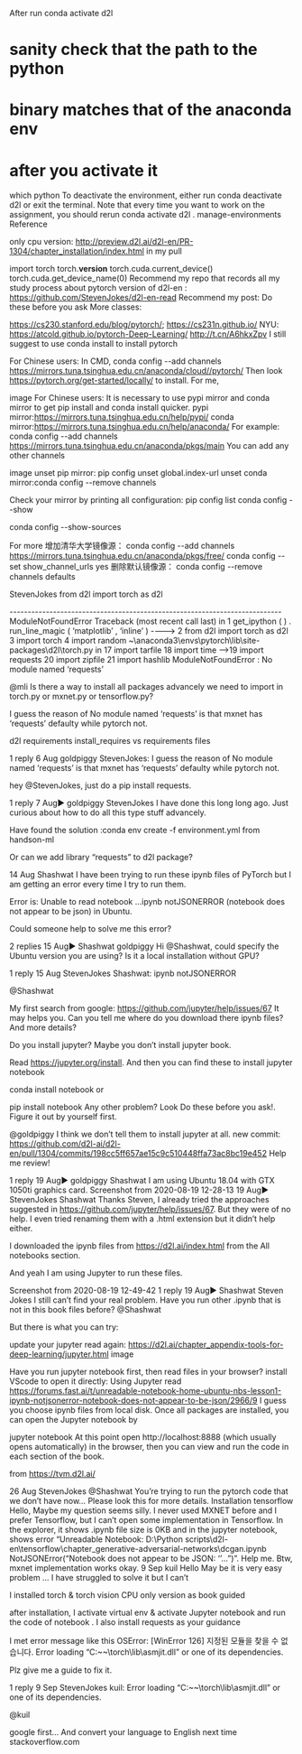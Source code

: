 

<!--
 * @version:
 * @Author:  StevenJokess https://github.com/StevenJokess
 * @Date: 2020-09-13 19:31:49
 * @LastEditors:  StevenJokess https://github.com/StevenJokess
 * @LastEditTime: 2020-09-13 19:32:56
 * @Description:http://preview.d2l.ai/d2l-en/master/chapter_installation/index.html
 * @TODO::
 * @Reference:
-->
After run conda activate d2l

# sanity check that the path to the python
# binary matches that of the anaconda env
# after you activate it
which python
To deactivate the environment, either run conda deactivate d2l or exit the terminal. Note that every time you want to work on the assignment, you should rerun conda activate d2l . manage-environments
Reference

only cpu version:
http://preview.d2l.ai/d2l-en/PR-1304/chapter_installation/index.html in my pull

import torch
torch.__version__
torch.cuda.current_device()
torch.cuda.get_device_name(0)
Recommend my repo that records all my study process about pytorch version of d2l-en : https://github.com/StevenJokes/d2l-en-read
Recommend my post: Do these before you ask
More classes:

https://cs230.stanford.edu/blog/pytorch/;
https://cs231n.github.io/
NYU: https://atcold.github.io/pytorch-Deep-Learning/ http://t.cn/A6hkxZpv
I still suggest to use conda install to install pytorch

For Chinese users:
In CMD,
conda config --add channels https://mirrors.tuna.tsinghua.edu.cn/anaconda/cloud//pytorch/
Then look https://pytorch.org/get-started/locally/ to install.
For me,

image
For Chinese users:
It is necessary to use pypi mirror and conda mirror to get pip install and conda install quicker.
pypi mirror:https://mirrors.tuna.tsinghua.edu.cn/help/pypi/
conda mirror:https://mirrors.tuna.tsinghua.edu.cn/help/anaconda/
For example:
conda config --add channels https://mirrors.tuna.tsinghua.edu.cn/anaconda/pkgs/main
You can add any other channels

image
unset pip mirror: pip config unset global.index-url
unset conda mirror:conda config --remove channels

Check your mirror by printing all configuration:
pip config list
conda config --show

conda config --show-sources

For more
增加清华大学镜像源：
conda config --add channels https://mirrors.tuna.tsinghua.edu.cn/anaconda/pkgs/free/
conda config --set show_channel_urls yes
删除默认镜像源：
conda config --remove channels defaults


Steven​Jokes
from d2l import torch as d2l

--------------------------------------------------------------------------- ModuleNotFoundError
Traceback (most recent call last) in
1 get_ipython ( ) . run_line_magic ( ‘matplotlib’ , ‘inline’ ) ---->
2 from d2l import torch as d2l
3 import torch
4 import random ~\anaconda3\envs\pytorch\lib\site-packages\d2l\torch.py in
17 import tarfile
18 import time
—>19 import requests
20 import zipfile
21 import hashlib
ModuleNotFoundError : No module named ‘requests’

@mli
Is there a way to install all packages advancely we need to import in torch.py or mxnet.py or tensorflow.py?

I guess the reason of No module named ‘requests’ is that mxnet has ‘requests’ defaulty while pytorch not.

d2l requirements
install_requires vs requirements files

1 reply
6 Aug
goldpiggy
 StevenJokes:
I guess the reason of No module named ‘requests’ is that mxnet has ‘requests’ defaulty while pytorch not.

hey @StevenJokes, just do a pip install requests.

1 reply
7 Aug▶ goldpiggy
Steven​Jokes
I have done this long long ago. Just curious about how to do all this type stuff advancely.

Have found the solution :conda env create -f environment.yml from handson-ml

Or can we add library “requests” to d2l package?

14 Aug
Shashwat
I have been trying to run these ipynb files of PyTorch but I am getting an error every time I try to run them.

Error is:
Unable to read notebook …ipynb notJSONERROR (notebook does not appear to be json) in Ubuntu.

Could someone help to solve me this error?

2 replies
15 Aug▶ Shashwat
goldpiggy
Hi @Shashwat, could specify the Ubuntu version you are using? Is it a local installation without GPU?

1 reply
15 Aug
Steven​Jokes
 Shashwat:
ipynb notJSONERROR

@Shashwat

My first search from google: https://github.com/jupyter/help/issues/67
It may helps you. Can you tell me where do you download there ipynb files?
And more details?

Do you install jupyter?
Maybe you don’t install jupyter book.

Read https://jupyter.org/install. And then you can find these to install jupyter notebook

conda install notebook
or

pip install notebook
Any other problem? Look Do these before you ask!. Figure it out by yourself first.

@goldpiggy
I think we don’t tell them to install jupyter at all.
new commit: https://github.com/d2l-ai/d2l-en/pull/1304/commits/198cc5ff657ae15c9c510448ffa73ac8bc19e452
Help me review!

1 reply
19 Aug▶ goldpiggy
Shashwat
I am using Ubuntu 18.04 with GTX 1050ti graphics card.
Screenshot from 2020-08-19 12-28-13
19 Aug▶ StevenJokes
Shashwat
Thanks Steven,
I already tried the approaches suggested in https://github.com/jupyter/help/issues/67. But they were of no help. I even tried renaming them with a .html extension but it didn’t help either.

I downloaded the ipynb files from https://d2l.ai/index.html from the All notebooks section.

And yeah I am using Jupyter to run these files.

Screenshot from 2020-08-19 12-49-42
1 reply
19 Aug▶ Shashwat
Steven​Jokes
I still can’t find your real problem. Have you run other .ipynb that is not in this book files before?
@Shashwat

But there is what you can try:

update your jupyter
read again: https://d2l.ai/chapter_appendix-tools-for-deep-learning/jupyter.html
image

Have you run jupyter notebook first, then read files in your browser?
install VScode to open it directly: Using Jupyter
read https://forums.fast.ai/t/unreadable-notebook-home-ubuntu-nbs-lesson1-ipynb-notjsonerror-notebook-does-not-appear-to-be-json/2966/9
I guess you choose ipynb files from local disk.
Once all packages are installed, you can open the Jupyter notebook by

jupyter notebook
At this point open http://localhost:8888 (which usually opens automatically) in the browser, then you can view and run the code in each section of the book.

from https://tvm.d2l.ai/

26 Aug
Steven​Jokes
@Shashwat
You’re trying to run the pytorch code that we don’t have now…
Please look this for more details.
 Installation tensorflow
Hello, Maybe my question seems silly. I never used MXNET before and I prefer Tensorflow, but I can’t open some implementation in Tensorflow. In the explorer, it shows .ipynb file size is 0KB and in the jupyter notebook, shows error “Unreadable Notebook: D:\Python scripts\d2l-en\tensorflow\chapter_generative-adversarial-networks\dcgan.ipynb NotJSONError(“Notebook does not appear to be JSON: ‘’…”)”. Help me. Btw, mxnet implementation works okay.
9 Sep
kuil
Hello May be it is very easy problem … I have struggled to solve it but I can’t

I installed torch & torch vision CPU only version as book guided

after installation, I activate virtual env & activate Jupyter notebook and run the code of notebook . I also install requests as your guidance

I met error message like this
OSError: [WinError 126] 지정된 모듈을 찾을 수 없습니다.
Error loading “C:~~\torch\lib\asmjit.dll” or one of its dependencies.

Plz give me a guide to fix it.

1 reply
9 Sep
Steven​Jokes
 kuil:
Error loading “C:~~\torch\lib\asmjit.dll” or one of its dependencies.

@kuil

google first… And convert your language to English next time
stackoverflow.com
